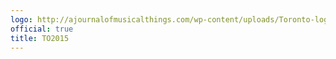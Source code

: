 ```yaml
---
logo: http://ajournalofmusicalthings.com/wp-content/uploads/Toronto-logo.png
official: true
title: TO2015
---
```

